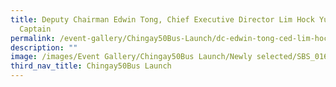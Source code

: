 ```yaml
---
title: Deputy Chairman Edwin Tong, Chief Executive Director Lim Hock Yu and Bus
  Captain
permalink: /event-gallery/Chingay50Bus-Launch/dc-edwin-tong-ced-lim-hock-yu-and-bus-captain
description: ""
image: /images/Event Gallery/Chingay50Bus Launch/Newly selected/SBS_0160.jpg
third_nav_title: Chingay50Bus Launch
---
```

